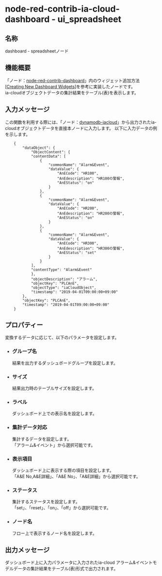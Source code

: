 # node-red-contrib-ia-cloud-dashboard - ui_spreadsheet

## 名称
dashboard - spreadsheetノード


## 機能概要
「ノード：[node-red-contrib-dashboard](https://github.com/node-red/node-red-dashboard)」内のウィジェット追加方法[[Creating New Dashboard Widgets](https://github.com/node-red/node-red-dashboard/wiki/Creating-New-Dashboard-Widgets)]を参考に実装したノードです。  
ia-cloudオブジェクトデータの集計結果をテーブル(表)を表示します。 



## 入力メッセージ
この関数を利用する際には、「ノード：[dynamodb-iacloud](https://github.com/ia-cloud/node-red-contrib-ia-cloud-output/tree/master/dynamodb-iacloud)」から出力されたia-cloudオブジェクトデータを直接本ノードに入力します。 
以下に入力データの例を示します。 

        {
            "dataObject": {
                "ObjectContent": {
                "contentData": [
                    {
                        "commonName": "Alarm&Event",
                        "dataValue": {
                            "AnECode": "HR100",
                            "AnEdescription": "HR100の警報",
                            "AnEStatus": "on"
                        }
                    },
                    {
                        "commonName": "Alarm&Event",
                        "dataValue": {
                            "AnECode": "HR200",
                            "AnEdescription": "HR200の警報",
                            "AnEStatus": "on"
                        }
                    },
                    {
                        "commonName": "Alarm&Event",
                        "dataValue": {
                            "AnECode": "HR300",
                            "AnEdescription": "HR300の警報",
                            "AnEStatus": "set"
                        }
                    }
                ],
                "contentType": "Alarm&Event"
                },
                "objectDescription": "アラーム",
                "objectKey": "PLCAnE",
                "objectType": "iaCloudObject",
                "timestamp": "2019-04-01T09:00:00+09:00"
            },
            "objectKey": "PLCAnE",
            "timestamp": "2019-04-01T09:00:00+09:00"
        }


## プロパティー
変換するデータに応じて、以下のパラメータを設定します。

- ### グループ名
  結果を出力するダッシュボードグループを設定します。

- ### サイズ
  結果出力時のテーブルサイズを設定します。

- ### ラベル
  ダッシュボード上での表示名を設定します。

- ### 集計データ対応
  集計するデータを設定します。  
  「アラーム&イベント」から選択可能です。  

- ### 表示項目
  ダッシュボード上に表示する際の項目を設定します。  
  「A&E No,A&E詳細」、「A&E No」、「A&E詳細」から選択可能です。  

- ### ステータス
  集計するステータスを設定します。  
  「set」、「reset」、「on」、「off」から選択可能です。  

- ### ノード名
  フロー上で表示するノード名を設定します。


## 出力メッセージ
ダッシュボード上に入力パラメータに入力されたia-cloud アラーム&イベントモデルデータの集計結果をテーブル(表)形式で出力されます。